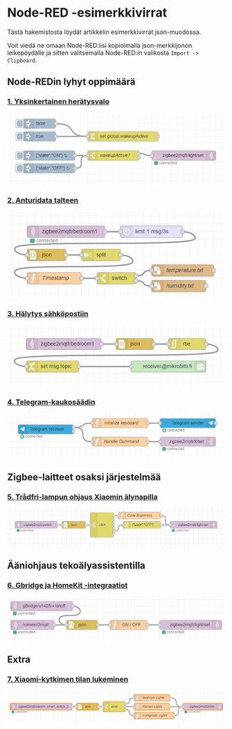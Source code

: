# Node-RED -esimerkkivirrat

Tästä hakemistosta löydät artikkelin esimerkkivirrat json-muodossa.

Voit viedä ne omaan Node-RED:iisi kopioimalla json-merkkijonon leikepöydälle ja sitten valitsemalla Node-RED:in valikosta `Import -> Clipboard`.


## Node-REDin lyhyt oppimäärä

### [1. Yksinkertainen herätysvalo](flows/1-heratysvalo.json)
![herätysvalo](../doc/img/1-heratysvalo.png)

### [2. Anturidata talteen](flows/2-anturidata-talteen.json)
![anturidata talteen](../doc/img/2-anturidata-talteen.png)

### [3. Hälytys sähköpostiin](flows/3-email-halytys.json)
![hälytys sähköpostilla](../doc/img/3-email-halytys.png)

### [4. Telegram-kaukosäädin](flows/4-telegram-kaukosaadin.json)
![telegram-kaukosäädin](../doc/img/4-telegram-kaukosaadin.png)


## Zigbee-laitteet osaksi järjestelmää

### [5. Trådfri-lampun ohjaus Xiaomin älynapilla](flows/5-xiaomi-napilla-lamppu-paalle.json)
![xiaomi-napilla lamppu päälle](../doc/img/5-xiaomi-napilla-lamppu-paalle.png)


## Ääniohjaus tekoälyassistentilla

### [6. Gbridge ja HomeKit -integraatiot](flows/6-gbridge-homekit-aaniohjaus.json)
![gbridge ja homekit -ääniohjaus](../doc/img/6-gbridge-homekit-aaniohjaus.png)


## Extra

### [7. Xiaomi-kytkimen tilan lukeminen](flows/7-kytkimen-tilan-lukeminen.json)
![kytkimen tilan lukeminen](../doc/img/7-kytkimen-tilan-lukeminen.png)
